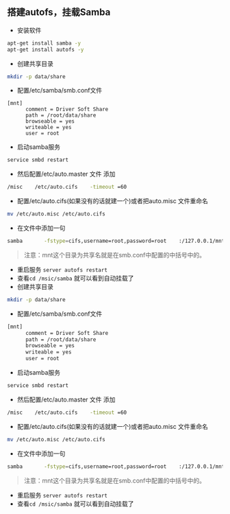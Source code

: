 ## 搭建autofs，挂载Samba

- 安装软件
```bash
apt-get install samba -y
apt-get install autofs -y
```

- 创建共享目录
```bash
mkdir -p data/share
```

- 配置/etc/samba/smb.conf文件
```vim
[mnt]
      comment = Driver Soft Share
      path = /root/data/share
      browseable = yes
      writeable = yes
      user = root
```

- 启动samba服务
```bash
service smbd restart
```

- 然后配置/etc/auto.master 文件
添加
```bash
/misc    /etc/auto.cifs    -timeout =60
```

- 配置/etc/auto.cifs(如果没有的话就建一个)或者把auto.misc 文件重命名
```bash
mv /etc/auto.misc /etc/auto.cifs
```

- 在文件中添加一句
```bash
samba       -fstype=cifs,username=root,password=root    :/127.0.0.1/mnt
```

> 注意：mnt这个目录为共享名就是在smb.conf中配置的中括号中的。

- 重启服务 ```server autofs restart```
- 查看```cd /msic/samba```
就可以看到自动挂载了
- 创建共享目录
```bash
mkdir -p data/share
```

- 配置/etc/samba/smb.conf文件
```bash
[mnt]
      comment = Driver Soft Share
      path = /root/data/share
      browseable = yes
      writeable = yes
      user = root

```

- 启动samba服务
```bash
service smbd restart
```

- 然后配置/etc/auto.master 文件
添加
```bash
/misc    /etc/auto.cifs    -timeout =60
```

- 配置/etc/auto.cifs(如果没有的话就建一个)或者把auto.misc 文件重命名
```bash
mv /etc/auto.misc /etc/auto.cifs
```

- 在文件中添加一句
```bash
samba       -fstype=cifs,username=root,password=root    :/127.0.0.1/mnt
```

>注意：mnt这个目录为共享名就是在smb.conf中配置的中括号中的。

- 重启服务 ```server autofs restart```
- 查看```cd /msic/samba```
就可以看到自动挂载了
